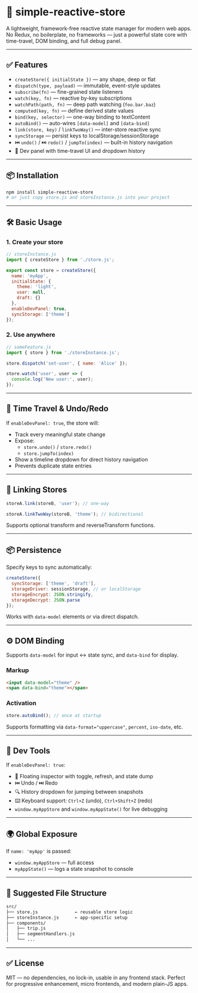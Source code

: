 # 🧠 simple-reactive-store

A lightweight, framework-free reactive state manager for modern web apps.
No Redux, no boilerplate, no frameworks — just a powerful state core with time-travel, DOM binding, and full debug panel.

---

## ✅ Features

- `createStore({ initialState })` — any shape, deep or flat
- `dispatch(type, payload)` — immutable, event-style updates
- `subscribe(fn)` — fine-grained state listeners
- `watch(key, fn)` — reactive by-key subscriptions
- `watchPath(path, fn)` — deep path watching (`foo.bar.baz`)
- `computed(key, fn)` — define derived state values
- `bind(key, selector)` — one-way binding to textContent
- `autoBind()` — auto-wires `[data-model]` and `[data-bind]`
- `link(store, key)` / `linkTwoWay()` — inter-store reactive sync
- `syncStorage` — persist keys to localStorage/sessionStorage
- ⏮️ `undo()` / ⏭️ `redo()` / `jumpTo(index)` — built-in history navigation
- 🧪 Dev panel with time-travel UI and dropdown history

---

## 📦 Installation

```bash
npm install simple-reactive-store
# or just copy store.js and storeInstance.js into your project
```

---

## 🛠️ Basic Usage

### 1. Create your store

```js
// storeInstance.js
import { createStore } from './store.js';

export const store = createStore({
  name: 'myApp',
  initialState: {
    theme: 'light',
    user: null,
    draft: {}
  },
  enableDevPanel: true,
  syncStorage: ['theme']
});
```

### 2. Use anywhere

```js
// someFeature.js
import { store } from './storeInstance.js';

store.dispatch('set-user', { name: 'Alice' });

store.watch('user', user => {
  console.log('New user:', user);
});
```

---

## 🔁 Time Travel & Undo/Redo

If `enableDevPanel: true`, the store will:

- Track every meaningful state change
- Expose:
  - `store.undo()` / `store.redo()`
  - `store.jumpTo(index)`
- Show a timeline dropdown for direct history navigation
- Prevents duplicate state entries

---

## 🔗 Linking Stores

```js
storeA.link(storeB, 'user'); // one-way

storeA.linkTwoWay(storeB, 'theme'); // bidirectional
```

Supports optional transform and reverseTransform functions.

---

## 📦 Persistence

Specify keys to sync automatically:

```js
createStore({
  syncStorage: ['theme', 'draft'],
  storageDriver: sessionStorage, // or localStorage
  storageEncrypt: JSON.stringify,
  storageDecrypt: JSON.parse
});
```

Works with `data-model` elements or via direct dispatch.

---

## ⚙️ DOM Binding

Supports `data-model` for input ↔ state sync, and `data-bind` for display.

### Markup

```html
<input data-model="theme" />
<span data-bind="theme"></span>
```

### Activation

```js
store.autoBind(); // once at startup
```

Supports formatting via `data-format="uppercase"`, `percent`, `iso-date`, etc.

---

## 🧪 Dev Tools

If `enableDevPanel: true`:

- 🧠 Floating inspector with toggle, refresh, and state dump
- ⏮️ Undo / ⏭️ Redo
- 🔍 History dropdown for jumping between snapshots
- ⌨️ Keyboard support: `Ctrl+Z` (undo), `Ctrl+Shift+Z` (redo)
- `window.myAppStore` and `window.myAppState()` for live debugging

---

## 🌍 Global Exposure

If `name: 'myApp'` is passed:

- `window.myAppStore` — full access
- `myAppState()` — logs a state snapshot to console

---

## 📁 Suggested File Structure

```bash
src/
├── store.js              ← reusable store logic
├── storeInstance.js      ← app-specific setup
├── components/
│   ├── trip.js
│   ├── segmentHandlers.js
│   └── ...
```

---

## ✅ License

MIT — no dependencies, no lock-in, usable in any frontend stack.
Perfect for progressive enhancement, micro frontends, and modern plain-JS apps.
